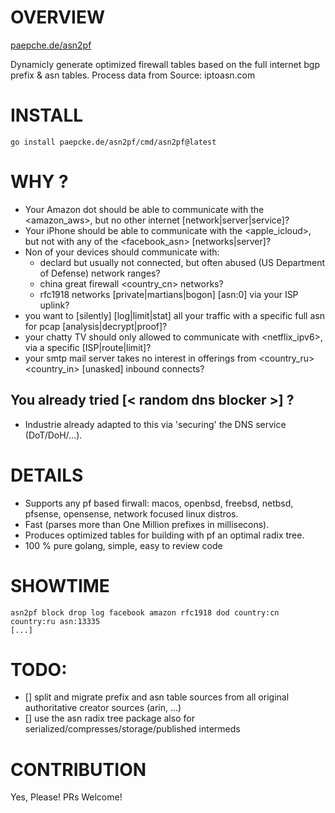 # OVERVIEW

[paepche.de/asn2pf](https://paepcke.de/asn2pf)

Dynamicly generate optimized firewall tables based on the full internet bgp prefix & asn tables.
Process data from Source: iptoasn.com 

# INSTALL 

```
go install paepcke.de/asn2pf/cmd/asn2pf@latest
```

# WHY ?

- Your Amazon dot should be able to communicate with the <amazon_aws>, but no other internet [network|server|service]?
- Your iPhone should be able to communicate with the <apple_icloud>, but not with any of the <facebook_asn> [networks|server]?
- Non of your devices should communicate with:
	- declard but usually not connected, but often abused  <dod>  (US Department of Defense) network ranges?
	- china great firewall <country_cn> networks?
	- rfc1918 <notconnected> networks [private|martians|bogon] [asn:0] via your ISP uplink?
- you want to \[silently\] \[log|limit|stat\] all your traffic with a specific full asn for pcap [analysis|decrypt|proof]?
- your chatty TV should only allowed to communicate with <netflix_ipv6>, via a specific [ISP|route|limit]?
- your smtp mail server takes no interest in offerings from <country_ru> <country_in> [unasked] inbound connects?

## You already tried [< random dns blocker >] ?

- Industrie already adapted to this via 'securing' the DNS service (DoT/DoH/...). 

# DETAILS

- Supports any pf based firwall: macos, openbsd, freebsd, netbsd, pfsense, opensense, network focused linux distros.
- Fast (parses more than One Million prefixes in millisecons).
- Produces optimized tables for building with pf an optimal radix tree.
- 100 % pure golang, simple, easy to review code

# SHOWTIME

```Shell 
asn2pf block drop log facebook amazon rfc1918 dod country:cn country:ru asn:13335
[...]

```

# TODO: 
- [] split and migrate prefix and asn table sources from all original authoritative creator sources (arin, ...)
- [] use the asn radix tree package also for serialized/compresses/storage/published intermeds

# CONTRIBUTION

Yes, Please! PRs Welcome! 
